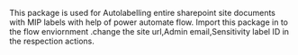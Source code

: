 This package is used for Autolabelling entire sharepoint site documents with MIP labels with help of power automate flow.
Import this package in to the flow enviornment .change the site url,Admin email,Sensitivity label ID in the respection actions.
